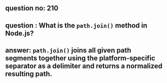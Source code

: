 
      
## question no: 210

## question : What is the `path.join()` method in Node.js?

## answer: `path.join()` joins all given path segments together using the platform-specific separator as a delimiter and returns a normalized resulting path.
      